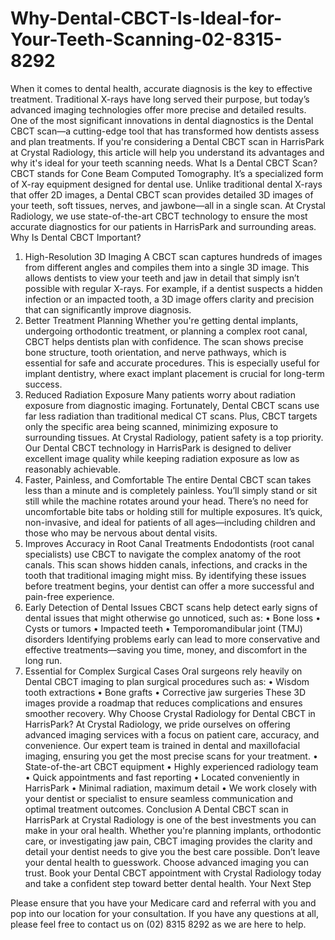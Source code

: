 # Why-Dental-CBCT-Is-Ideal-for-Your-Teeth-Scanning-02-8315-8292
When it comes to dental health, accurate diagnosis is the key to effective treatment. Traditional X-rays have long served their purpose, but today’s advanced imaging technologies offer more precise and detailed results. One of the most significant innovations in dental diagnostics is the Dental CBCT scan—a cutting-edge tool that has transformed how dentists assess and plan treatments.
If you're considering a Dental CBCT scan in HarrisPark at Crystal Radiology, this article will help you understand its advantages and why it's ideal for your teeth scanning needs.
What Is a Dental CBCT Scan?
CBCT stands for Cone Beam Computed Tomography. It’s a specialized form of X-ray equipment designed for dental use. Unlike traditional dental X-rays that offer 2D images, a Dental CBCT scan provides detailed 3D images of your teeth, soft tissues, nerves, and jawbone—all in a single scan.
At Crystal Radiology, we use state-of-the-art CBCT technology to ensure the most accurate diagnostics for our patients in HarrisPark and surrounding areas.
Why Is Dental CBCT Important?
1. High-Resolution 3D Imaging
A CBCT scan captures hundreds of images from different angles and compiles them into a single 3D image. This allows dentists to view your teeth and jaw in detail that simply isn’t possible with regular X-rays.
For example, if a dentist suspects a hidden infection or an impacted tooth, a 3D image offers clarity and precision that can significantly improve diagnosis.
2. Better Treatment Planning
Whether you're getting dental implants, undergoing orthodontic treatment, or planning a complex root canal, CBCT  helps dentists plan with confidence. The scan shows precise bone structure, tooth orientation, and nerve pathways, which is essential for safe and accurate procedures.
This is especially useful for implant dentistry, where exact implant placement is crucial for long-term success.
3. Reduced Radiation Exposure
Many patients worry about radiation exposure from diagnostic imaging. Fortunately, Dental CBCT scans use far less radiation than traditional medical CT scans. Plus, CBCT targets only the specific area being scanned, minimizing exposure to surrounding tissues.
At Crystal Radiology, patient safety is a top priority. Our Dental CBCT technology in HarrisPark is designed to deliver excellent image quality while keeping radiation exposure as low as reasonably achievable.
4. Faster, Painless, and Comfortable
The entire Dental CBCT scan takes less than a minute and is completely painless. You’ll simply stand or sit still while the machine rotates around your head. There’s no need for uncomfortable bite tabs or holding still for multiple exposures.
It’s quick, non-invasive, and ideal for patients of all ages—including children and those who may be nervous about dental visits.
5. Improves Accuracy in Root Canal Treatments
Endodontists (root canal specialists) use CBCT to navigate the complex anatomy of the root canals. This scan shows hidden canals, infections, and cracks in the tooth that traditional imaging might miss. By identifying these issues before treatment begins, your dentist can offer a more successful and pain-free experience.
6. Early Detection of Dental Issues
CBCT scans help detect early signs of dental issues that might otherwise go unnoticed, such as:
•	Bone loss
•	Cysts or tumors
•	Impacted teeth
•	Temporomandibular joint (TMJ) disorders
Identifying problems early can lead to more conservative and effective treatments—saving you time, money, and discomfort in the long run.
7. Essential for Complex Surgical Cases
Oral surgeons rely heavily on Dental CBCT imaging to plan surgical procedures such as:
•	Wisdom tooth extractions
•	Bone grafts
•	Corrective jaw surgeries
These 3D images provide a roadmap that reduces complications and ensures smoother recovery.
Why Choose Crystal Radiology for Dental CBCT in HarrisPark?
At Crystal Radiology, we pride ourselves on offering advanced imaging services with a focus on patient care, accuracy, and convenience. Our expert team is trained in dental and maxillofacial imaging, ensuring you get the most precise scans for your treatment.
•	State-of-the-art CBCT equipment
•	Highly experienced radiology team
•	Quick appointments and fast reporting
•	Located conveniently in HarrisPark
•	Minimal radiation, maximum detail
•	We work closely with your dentist or specialist to ensure seamless communication and optimal treatment outcomes.
Conclusion
A Dental CBCT scan in HarrisPark at Crystal Radiology is one of the best investments you can make in your oral health. Whether you're planning implants, orthodontic care, or investigating jaw pain, CBCT imaging provides the clarity and detail your dentist needs to give you the best care possible.
Don’t leave your dental health to guesswork. Choose advanced imaging you can trust. Book your Dental CBCT appointment with Crystal Radiology today and take a confident step toward better dental health.
Your Next Step

Please ensure that you have your Medicare card and referral with you and pop into our location for your consultation. If you have any questions at all, please feel free to contact us on (02) 8315 8292  as we are here to help.
